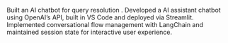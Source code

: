Built an AI chatbot for query resolution . Developed a AI assistant chatbot using OpenAI’s API, built in VS Code and deployed via Streamlit. Implemented conversational flow management with LangChain and maintained session state for interactive user experience. 
